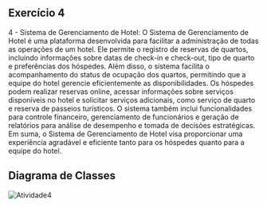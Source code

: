 ## Exercício 4
4 - Sistema de Gerenciamento de Hotel:
O Sistema de Gerenciamento de Hotel é uma plataforma desenvolvida para facilitar a administração
de todas as operações de um hotel. Ele permite o registro de reservas de quartos, incluindo
informações sobre datas de check-in e check-out, tipo de quarto e preferências dos hóspedes. Além
disso, o sistema facilita o acompanhamento do status de ocupação dos quartos, permitindo que a
equipe do hotel gerencie eficientemente as disponibilidades. Os hóspedes podem realizar reservas
online, acessar informações sobre serviços disponíveis no hotel e solicitar serviços adicionais, como
serviço de quarto e reserva de passeios turísticos. O sistema também inclui funcionalidades para
controle financeiro, gerenciamento de funcionários e geração de relatórios para análise de
desempenho e tomada de decisões estratégicas. Em suma, o Sistema de Gerenciamento de Hotel visa
proporcionar uma experiência agradável e eficiente tanto para os hóspedes quanto para a equipe do
hotel.

## Diagrama de Classes
![Atividade4](https://github.com/user-attachments/assets/02dd4da6-bc43-4122-86c3-882d039f95f2)
